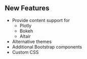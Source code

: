 ## New Features
* Provide content support for
    * Plotly
    * Bokeh
    * Altair
* Alternative themes
* Additional Bootstrap components
* Custom CSS
